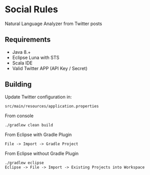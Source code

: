 Social Rules
============

Natural Language Analyzer from Twitter posts

Requirements
------------

 * Java 8.+
 * Eclipse Luna with STS
 * Scala IDE
 * Valid Twitter APP (API Key / Secret)

Building
--------

Update Twitter configuration in:

    src/main/resources/application.properties

From console

    ./gradlew clean build

From Eclipse with Gradle Plugin

    File -> Import -> Gradle Project

From Eclipse without Gradle Plugin

    ./gradlew eclipse
    Eclipse -> File -> Import -> Existing Projects into Workspace